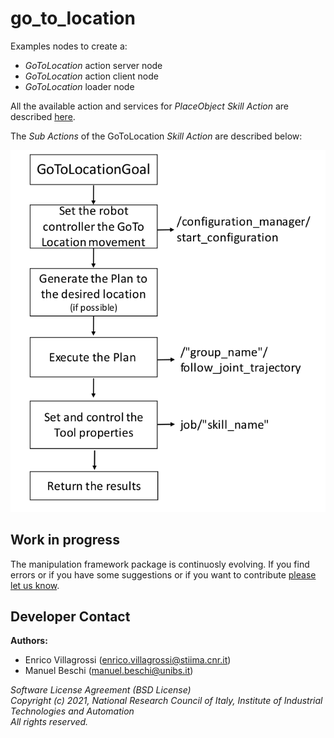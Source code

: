 # go_to_location #

Examples nodes to create a:

- *GoToLocation* action server node
- *GoToLocation* action client node
- *GoToLocation* loader node

All the available action and services for *PlaceObject* *Skill Action* are described [here](../manipulation_utils/README.md).

The *Sub Actions* of the GoToLocation *Skill Action* are described below:

![GoToLocation *Sub Actions*.](../documentation/GoToLocation_sub_actions.png)

## Work in progress
The manipulation framework package is continuosly evolving. If you find errors or if you have some suggestions or if you want to contribute [please let us know](https://github.com/JRL-CARI-CNR-UNIBS/manipulation/issues).

## Developer Contact
**Authors:**   
- Enrico Villagrossi (enrico.villagrossi@stiima.cnr.it)  
- Manuel Beschi (manuel.beschi@unibs.it)  


_Software License Agreement (BSD License)_    
_Copyright (c) 2021, National Research Council of Italy, Institute of Industrial Technologies and Automation_    
_All rights reserved._
